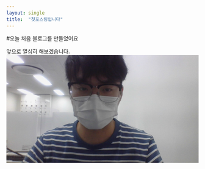 ```yaml
---
layout: single
title:  "첫포스팅입니다"
---
```


#오늘 처음 블로그를 만들었어요

앞으로 열심히 해보겠습니다. ![WIN_20220407_09_29_57_Pro](../images/2022-04-14-first/WIN_20220407_09_29_57_Pro.jpg)
